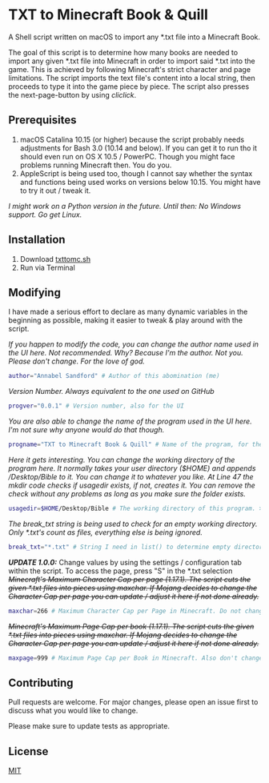 # TXT to Minecraft Book & Quill

A Shell script written on macOS to import any *.txt file into a Minecraft Book. 

The goal of this script is to determine how many books are needed to import any given *.txt file into Minecraft in order to import said *.txt into the game. This is achieved by following Minecraft's strict character and page limitations. 
The script imports the text file's content into a local string, then proceeds to type it into the game piece by piece. The script also presses the next-page-button by using _cliclick_.

## Prerequisites

1. macOS Catalina 10.15 (or higher) because the script probably needs adjustments for Bash 3.0 (10.14 and below). If you can get it to run tho it should even run on OS X 10.5 / PowerPC. Though you might face problems running Minecraft then. You do you.
2. AppleScript is being used too, though I cannot say whether the syntax and functions being used works on versions below 10.15. You might have to try it out / tweak it.

_I might work on a Python version in the future. Until then: No Windows support. Go get Linux._

## Installation

1. Download [txttomc.sh](https://choosealicense.com/licenses/mit/)
2. Run via Terminal

## Modifying
I have made a serious effort to declare as many dynamic variables in the beginning as possible, making it easier to tweak & play around with the script.

_If you happen to modify the code, you can change the author name used in the UI here. Not recommended. Why? Because I'm the author. Not you. Please don't change. For the love of god._
```bash
author="Annabel Sandford" # Author of this abomination (me)
```
_Version Number. Always equivalent to the one used on GitHub_
```bash
progver="0.0.1" # Version number, also for the UI
```
_You are also able to change the name of the program used in the UI here. I'm not sure why anyone would do that though._
```bash
progname="TXT to Minecraft Book & Quill" # Name of the program, for the UI
```
_Here it gets interesting. You can change the working directory of the program here. It normally takes your user directory ($HOME) and appends /Desktop/Bible to it. You can change it to whatever you like. At Line 47 the mkdir code checks if usagedir exists, if not, creates it. You can remove the check without any problems as long as you make sure the folder exists._
```bash
usagedir=$HOME/Desktop/Bible # The working directory of this program. >> SAVE TXT's HERE <<
```
_The break_txt string is being used to check for an empty working directory. Only *.txt's count as files, everything else is being ignored._
```bash
break_txt="*.txt" # String I need in list() to determine empty directory
```
***UPDATE 1.0.0:***
Change values by using the settings / configuration tab within the script.
To access the page, press "S" in the *.txt selection
~~_Minecraft's Maximum Character Cap per page (1.17.1). The script cuts the given *.txt files into pieces using maxchar. If Mojang decides to change the Character Cap per page you can update / adjust it here if not done already._~~
```bash
maxchar=266 # Maximum Character Cap per Page in Minecraft. Do not change.
```
~~_Minecraft's Maximum Page Cap per book (1.17.1). The script cuts the given *.txt files into pieces using maxchar. If Mojang decides to change the Character Cap per page you can update / adjust it here if not done already._~~
```bash
maxpage=999 # Maximum Page Cap per Book in Minecraft. Also don't change. Or do if you're feeling adventurous.
```

## Contributing
Pull requests are welcome. For major changes, please open an issue first to discuss what you would like to change.

Please make sure to update tests as appropriate.

## License
[MIT](https://choosealicense.com/licenses/mit/)
